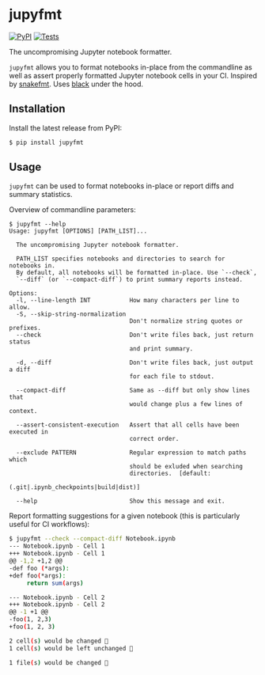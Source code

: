 # jupyfmt

[![PyPI](https://img.shields.io/pypi/v/jupyfmt.svg?style=flat)](https://pypi.python.org/pypi/jupyfmt)
[![Tests](https://github.com/kpj/jupyfmt/workflows/Tests/badge.svg)](https://github.com/kpj/jupyfmt/actions)

The uncompromising Jupyter notebook formatter.

`jupyfmt` allows you to format notebooks in-place from the commandline as well as assert properly formatted Jupyter notebook cells in your CI.
Inspired by [snakefmt](https://github.com/snakemake/snakefmt/). Uses [black](https://github.com/psf/black/) under the hood.


## Installation

Install the latest release from PyPI:

```python
$ pip install jupyfmt
```


## Usage

`jupyfmt` can be used to format notebooks in-place or report diffs and summary statistics.

Overview of commandline parameters:
```
$ jupyfmt --help
Usage: jupyfmt [OPTIONS] [PATH_LIST]...

  The uncompromising Jupyter notebook formatter.

  PATH_LIST specifies notebooks and directories to search for notebooks in.
  By default, all notebooks will be formatted in-place. Use `--check`,
  `--diff` (or `--compact-diff`) to print summary reports instead.

Options:
  -l, --line-length INT           How many characters per line to allow.
  -S, --skip-string-normalization
                                  Don't normalize string quotes or prefixes.
  --check                         Don't write files back, just return status
                                  and print summary.

  -d, --diff                      Don't write files back, just output a diff
                                  for each file to stdout.

  --compact-diff                  Same as --diff but only show lines that
                                  would change plus a few lines of context.

  --assert-consistent-execution   Assert that all cells have been executed in
                                  correct order.

  --exclude PATTERN               Regular expression to match paths which
                                  should be exluded when searching
                                  directories.  [default:
                                  (.git|.ipynb_checkpoints|build|dist)]

  --help                          Show this message and exit.
```

Report formatting suggestions for a given notebook (this is particularly useful for CI workflows):
```bash
$ jupyfmt --check --compact-diff Notebook.ipynb
--- Notebook.ipynb - Cell 1
+++ Notebook.ipynb - Cell 1
@@ -1,2 +1,2 @@
-def foo (*args):
+def foo(*args):
     return sum(args)

--- Notebook.ipynb - Cell 2
+++ Notebook.ipynb - Cell 2
@@ -1 +1 @@
-foo(1, 2,3)
+foo(1, 2, 3)

2 cell(s) would be changed 😬
1 cell(s) would be left unchanged 🎉

1 file(s) would be changed 😬
```
